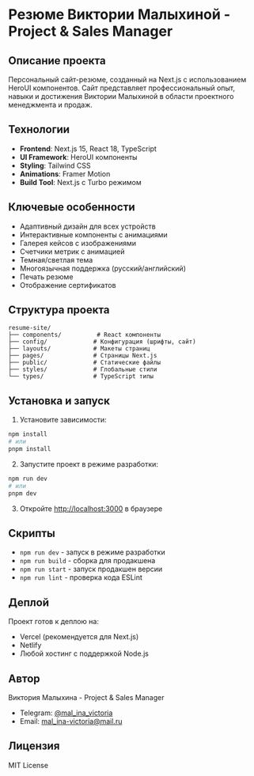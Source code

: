 # Резюме Виктории Малыхиной - Project & Sales Manager

## Описание проекта

Персональный сайт-резюме, созданный на Next.js с использованием HeroUI компонентов. Сайт представляет профессиональный опыт, навыки и достижения Виктории Малыхиной в области проектного менеджмента и продаж.

## Технологии

- **Frontend**: Next.js 15, React 18, TypeScript
- **UI Framework**: HeroUI компоненты
- **Styling**: Tailwind CSS
- **Animations**: Framer Motion
- **Build Tool**: Next.js с Turbo режимом

## Ключевые особенности

- Адаптивный дизайн для всех устройств
- Интерактивные компоненты с анимациями
- Галерея кейсов с изображениями
- Счетчики метрик с анимацией
- Темная/светлая тема
- Многоязычная поддержка (русский/английский)
- Печать резюме
- Отображение сертификатов

## Структура проекта

```
resume-site/
├── components/          # React компоненты
├── config/             # Конфигурация (шрифты, сайт)
├── layouts/            # Макеты страниц
├── pages/              # Страницы Next.js
├── public/             # Статические файлы
├── styles/             # Глобальные стили
└── types/              # TypeScript типы
```

## Установка и запуск

1. Установите зависимости:
```bash
npm install
# или
pnpm install
```

2. Запустите проект в режиме разработки:
```bash
npm run dev
# или
pnpm dev
```

3. Откройте [http://localhost:3000](http://localhost:3000) в браузере

## Скрипты

- `npm run dev` - запуск в режиме разработки
- `npm run build` - сборка для продакшена
- `npm run start` - запуск продакшен версии
- `npm run lint` - проверка кода ESLint

## Деплой

Проект готов к деплою на:
- Vercel (рекомендуется для Next.js)
- Netlify
- Любой хостинг с поддержкой Node.js

## Автор

Виктория Малыхина - Project & Sales Manager
- Telegram: [@mal_ina_victoria](https://t.me/mal_ina_victoria)
- Email: mal_ina-victoria@mail.ru

## Лицензия

MIT License
